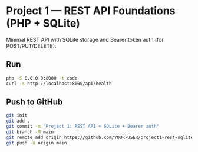 # Project 1 — REST API Foundations (PHP + SQLite)

Minimal REST API with SQLite storage and Bearer token auth (for POST/PUT/DELETE).

## Run
```bash
php -S 0.0.0.0:8000 -t code
curl -s http://localhost:8000/api/health
```

## Push to GitHub
```bash
git init
git add .
git commit -m "Project 1: REST API + SQLite + Bearer auth"
git branch -M main
git remote add origin https://github.com/YOUR-USER/project1-rest-sqlite
git push -u origin main
```
